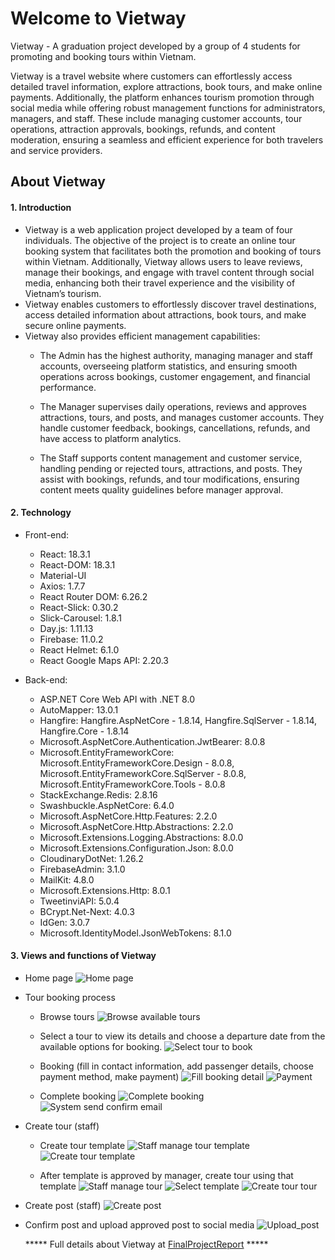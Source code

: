 # Welcome to Vietway
Vietway - A graduation project developed by a group of 4 students for promoting and booking tours within Vietnam.

Vietway is a travel website where customers can effortlessly access detailed travel information, explore attractions, book tours, and make online payments. Additionally, the platform enhances tourism promotion through social media while offering robust management functions for administrators, managers, and staff. These include managing customer accounts, tour operations, attraction approvals, bookings, refunds, and content moderation, ensuring a seamless and efficient experience for both travelers and service providers.

## About Vietway
#### 1. Introduction
- Vietway is a web application project developed by a team of four individuals. The objective of the project is to create an online tour booking system that facilitates both the promotion and booking of tours within Vietnam. Additionally, Vietway allows users to leave reviews, manage their bookings, and engage with travel content through social media, enhancing both their travel experience and the visibility of Vietnam’s tourism.
- Vietway enables customers to effortlessly discover travel destinations, access detailed information about attractions, book tours, and make secure online payments.
- Vietway also provides efficient management capabilities:
	+ The Admin has the highest authority, managing manager and staff accounts, overseeing platform statistics, and ensuring smooth operations across bookings, customer engagement, and financial performance.

	+ The Manager supervises daily operations, reviews and approves attractions, tours, and posts, and manages customer accounts. They handle customer feedback, bookings, cancellations, refunds, and have access to platform analytics.

	+ The Staff supports content management and customer service, handling pending or rejected tours, attractions, and posts. They assist with bookings, refunds, and tour modifications, ensuring content meets quality guidelines before manager approval.

#### 2. Technology
- Front-end:
	+ React: 18.3.1
	+ React-DOM: 18.3.1
	+ Material-UI 
	+ Axios: 1.7.7
	+ React Router DOM: 6.26.2
	+ React-Slick: 0.30.2
	+ Slick-Carousel: 1.8.1
	+ Day.js: 1.11.13
	+ Firebase: 11.0.2
	+ React Helmet: 6.1.0
	+ React Google Maps API: 2.20.3

- Back-end:
	+ ASP.NET Core Web API with .NET 8.0
	+ AutoMapper: 13.0.1
	+ Hangfire: Hangfire.AspNetCore - 1.8.14, Hangfire.SqlServer - 1.8.14, Hangfire.Core - 1.8.14
	+ Microsoft.AspNetCore.Authentication.JwtBearer: 8.0.8
	+ Microsoft.EntityFrameworkCore: Microsoft.EntityFrameworkCore.Design - 8.0.8, Microsoft.EntityFrameworkCore.SqlServer - 8.0.8, Microsoft.EntityFrameworkCore.Tools - 8.0.8
	+ StackExchange.Redis: 2.8.16
	+ Swashbuckle.AspNetCore: 6.4.0
	+ Microsoft.AspNetCore.Http.Features: 2.2.0
	+ Microsoft.AspNetCore.Http.Abstractions: 2.2.0
	+ Microsoft.Extensions.Logging.Abstractions: 8.0.0
	+ Microsoft.Extensions.Configuration.Json: 8.0.0
	+ CloudinaryDotNet: 1.26.2
	+ FirebaseAdmin: 3.1.0
	+ MailKit: 4.8.0
	+ Microsoft.Extensions.Http: 8.0.1
	+ TweetinviAPI: 5.0.4
	+ BCrypt.Net-Next: 4.0.3
	+ IdGen: 3.0.7
	+ Microsoft.IdentityModel.JsonWebTokens: 8.1.0

#### 3. Views and functions of Vietway
- Home page
![Home page](/Images/Home_page.png "home page")


- Tour booking process
	+ Browse tours
![Browse available tours](/Images/Browse_tours.png "browse tours")


	+ Select a tour to view its details and choose a departure date from the available options for booking.
![Select tour to book](/Images/Select_tours.png "select tour")

	+ Booking (fill in contact information, add passenger details, choose payment method, make payment)
![Fill booking detail](/Images/Book_tours.png "fill booking detail")
![Payment](/Images/Make_payment.png "payment")

	+ Complete booking
![Complete booking](/Images/Complete_booking.png "complete booking")
![System send confirm email](/Images/Confirm_email.png "confirm email")


- Create tour (staff)
	+ Create tour template
![Staff manage tour template](/Images/Staff_template.png "Staff manage template")
![Create tour template](/Images/Create_template.png "Create tour template")

	+ After template is approved by manager, create tour using that template
![Staff manage tour](/Images/Staff_tour.png "Staff manage tour")
![Select template](/Images/Staff_approved_template.png "Staff manage tour")
![Create tour tour](/Images/Create_tour.png "Create tour")

- Create post (staff)
![Create post](/Images/Create_post.png "create post")


- Confirm post and upload approved post to social media
![Upload_post](/Images/Upload_post.png "upload_post")

	***** Full details about Vietway at [FinalProjectReport](https://github.com/Hieu-03/CapstoneProject_Vietway/blob/main/Documents/FinalProjectReport.pdf) *****